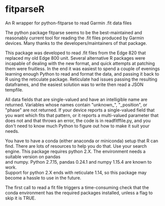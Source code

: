 # fitparseR
An R wrapper for python-fitparse to read Garmin .fit data files

The python package fitparse seems to be the best-maintained and reasonably
current tool for reading the .fit files produced by Garmin devices.  Many 
thanks to the developers/maintainers of that package. 

This package was developed to read .fit files from the Edge 820 that replaced 
my old Edge 800 unit. Several alternative R packages were incapable of dealing
with the new format, and quick attempts at patching them were fruitless. 
In the end it was easiest to spend a couple of evenings learning enough Python 
to read and format the data, and passing it back to R using the reticulate 
package.  Reticulate had issues passing the resulting dataframes, and the 
easiest solution was to write then read a JSON tempfile.  

All data fields that are single-valued and have an intelligible name are
returned.  Variables whose names contain "unknown_", "_position", or "phase" 
are not returned.  If your device reports a single-valued field that you want
which fits that pattern, or it reports a multi-valued parameter that does not
and that throws an error, the code is in readfitffile.py, and you don't need 
to know much Python to figure out how to make it suit your needs.

You have to have a conda (either anaconda or miniconda) setup that R can find.
There are lots of resources to help you do that.  Use your search engine.  This
package requires python 2.X.  The environment needs a suitable version on pandas  
and numpy.  Python 2.7.15, pandas 0.24.1 and numpy 1.15.4 are known to work.  
Support for python 2.X ends with reticulate 1.14, so this package may become
a hassle to use in the future.

The first call to read a fit file triggers a time-consuming check that the
conda environment has the required packages installed, unless a flag to skip it
is TRUE.

